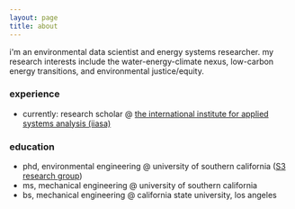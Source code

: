 ```yaml
---
layout: page
title: about
---
```


i'm an environmental data scientist and energy systems researcher. my research interests include the water-energy-climate nexus, low-carbon energy transitions, and environmental justice/equity. 


### experience
- currently: research scholar @ [the international institute for applied systems analysis (iiasa)](https://iiasa.ac.at/)

### education
- phd, environmental engineering @ university of southern california ([S3 research group](https://s3research.usc.edu/))
- ms, mechanical engineering @ university of southern california
- bs, mechanical engineering @ california state university, los angeles